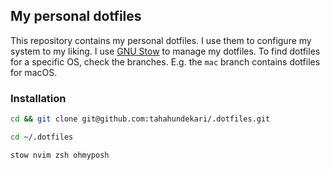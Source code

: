 ## My personal dotfiles

This repository contains my personal dotfiles. I use them to configure my system to my liking. I use [GNU Stow](https://www.gnu.org/software/stow/) to manage my dotfiles.
To find dotfiles for a specific OS, check the branches. E.g. the `mac` branch contains dotfiles for macOS.

### Installation
```bash
cd && git clone git@github.com:tahahundekari/.dotfiles.git
```

```bash
cd ~/.dotfiles
```

```bash
stow nvim zsh ohmyposh
```

